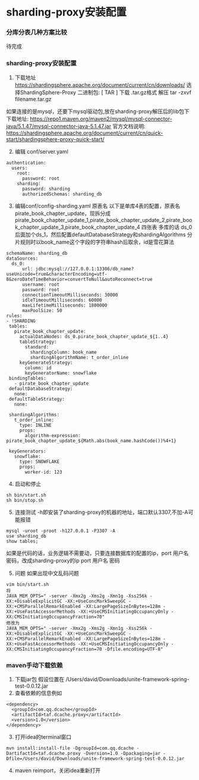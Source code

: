 # sharding-proxy安装配置


### 分库分表几种方案比较
待完成


### sharding-proxy安装配置
1. 下载地址<https://shardingsphere.apache.org/document/current/cn/downloads/>
选择ShardingSphere-Proxy 二进制包: [ TAR ] 下载 .tar.gz格式
解压 tar -zxvf filename.tar.gz

如果连接的是mysql，还要下mysql驱动包,放在sharding-proxy解压后的lib包下
下载地址: <https://repo1.maven.org/maven2/mysql/mysql-connector-java/5.1.47/mysql-connector-java-5.1.47.jar>
官方文档说明: <https://shardingsphere.apache.org/document/current/cn/quick-start/shardingsphere-proxy-quick-start/>

2. 编辑 conf/server.yaml
```
authentication:
  users:
    root:
      password: root
    sharding:
      password: sharding
      authorizedSchemas: sharding_db
```

3. 编辑conf/config-sharding.yaml 
原表名
以下是单库4表的配置，原表名pirate_book_chapter_update，现拆分成pirate_book_chapter_update_1,pirate_book_chapter_update_2,pirate_book_chapter_update_3,pirate_book_chapter_update_4 四张表
多库的话 ds_0 后面加个ds_1，然后配置defaultDatabaseStrategy和shardingAlgorithms
分片规则时以book_name这个字段的字符串hash后取余，id是雪花算法
```
schemaName: sharding_db
dataSources:
  ds_0:
      url: jdbc:mysql://127.0.0.1:13306/db_name?useUnicode=true&characterEncoding=utf-8&zeroDateTimeBehavior=convertToNull&autoReconnect=true
      username: root
      password: root
      connectionTimeoutMilliseconds: 30000
      idleTimeoutMilliseconds: 60000
      maxLifetimeMilliseconds: 1800000
      maxPoolSize: 50
rules:
- !SHARDING
 tables:
   pirate_book_chapter_update:
     actualDataNodes: ds_0.pirate_book_chapter_update_${1..4}
     tableStrategy:
       standard:
         shardingColumn: book_name
         shardingAlgorithmName: t_order_inline
     keyGenerateStrategy:
       column: id
       keyGeneratorName: snowflake
 bindingTables:
   - pirate_book_chapter_update
 defaultDatabaseStrategy:
   none:
 defaultTableStrategy:
   none:
 
 shardingAlgorithms:
   t_order_inline:
     type: INLINE
     props:
       algorithm-expression: pirate_book_chapter_update_${Math.abs(book_name.hashCode())%4+1}
   
 keyGenerators:
   snowflake:
     type: SNOWFLAKE
     props:
       worker-id: 123
```

4. 启动和停止
```
sh bin/start.sh
sh bin/stop.sh
```

5. 连接测试
-h即安装了sharding-proxy的机器的地址，端口默认3307,不加-A可能报错
```
mysql -uroot -proot -h127.0.0.1 -P3307 -A
use sharding_db
show tables;
```
如果是代码的话，业务逻辑不需要动，只要连接数据库的配置的ip，port 用户名密码，改成sharding-proxy的ip port 用户名 密码


5. 问题
如果出现中文乱码问题
```
vim bin/start.sh
将
JAVA_MEM_OPTS=" -server -Xmx2g -Xms2g -Xmn1g -Xss256k -XX:+DisableExplicitGC -XX:+UseConcMarkSweepGC -XX:+CMSParallelRemarkEnabled -XX:LargePageSizeInBytes=128m -XX:+UseFastAccessorMethods -XX:+UseCMSInitiatingOccupancyOnly -XX:CMSInitiatingOccupancyFraction=70"
修改为
JAVA_MEM_OPTS=" -server -Xmx2g -Xms2g -Xmn1g -Xss256k -XX:+DisableExplicitGC -XX:+UseConcMarkSweepGC -XX:+CMSParallelRemarkEnabled -XX:LargePageSizeInBytes=128m -XX:+UseFastAccessorMethods -XX:+UseCMSInitiatingOccupancyOnly -XX:CMSInitiatingOccupancyFraction=70 -Dfile.encoding=UTF-8"
```


### maven手动下载依赖 
1. 下载jar包   假设位置在  /Users/david/Downloads/unite-framework-spring-test-0.0.12.jar
2. 查看依赖的信息例如
```
<dependency>
  <groupId>com.qq.dcache</groupId>
  <artifactId>taf.dcache.proxy</artifactId>
  <version>1.0</version>
</dependency>
```
3. 打开idea的terminal窗口
```
mvn install:install-file -DgroupId=com.qq.dcache -DartifactId=taf.dcache.proxy -Dversion=1.0 -Dpackaging=jar -Dfile=/Users/david/Downloads/unite-framework-spring-test-0.0.12.jar
```
4. maven reimport，关闭idea重新打开




